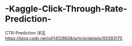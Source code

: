 # -Kaggle-Click-Through-Rate-Prediction-
CTR-Prediction
详见 https://blog.csdn.net/u014128608/article/details/93393175
